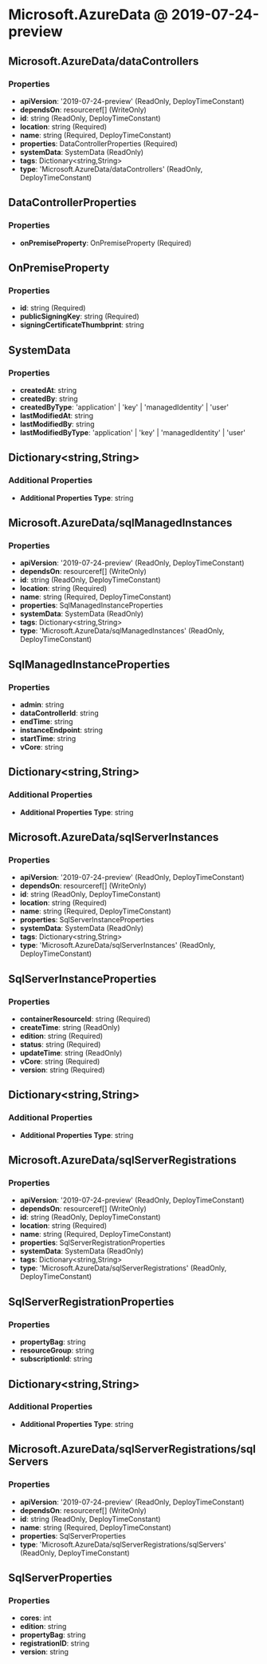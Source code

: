 # Microsoft.AzureData @ 2019-07-24-preview

## Microsoft.AzureData/dataControllers
### Properties
* **apiVersion**: '2019-07-24-preview' (ReadOnly, DeployTimeConstant)
* **dependsOn**: resourceref[] (WriteOnly)
* **id**: string (ReadOnly, DeployTimeConstant)
* **location**: string (Required)
* **name**: string (Required, DeployTimeConstant)
* **properties**: DataControllerProperties (Required)
* **systemData**: SystemData (ReadOnly)
* **tags**: Dictionary<string,String>
* **type**: 'Microsoft.AzureData/dataControllers' (ReadOnly, DeployTimeConstant)

## DataControllerProperties
### Properties
* **onPremiseProperty**: OnPremiseProperty (Required)

## OnPremiseProperty
### Properties
* **id**: string (Required)
* **publicSigningKey**: string (Required)
* **signingCertificateThumbprint**: string

## SystemData
### Properties
* **createdAt**: string
* **createdBy**: string
* **createdByType**: 'application' | 'key' | 'managedIdentity' | 'user'
* **lastModifiedAt**: string
* **lastModifiedBy**: string
* **lastModifiedByType**: 'application' | 'key' | 'managedIdentity' | 'user'

## Dictionary<string,String>
### Additional Properties
* **Additional Properties Type**: string

## Microsoft.AzureData/sqlManagedInstances
### Properties
* **apiVersion**: '2019-07-24-preview' (ReadOnly, DeployTimeConstant)
* **dependsOn**: resourceref[] (WriteOnly)
* **id**: string (ReadOnly, DeployTimeConstant)
* **location**: string (Required)
* **name**: string (Required, DeployTimeConstant)
* **properties**: SqlManagedInstanceProperties
* **systemData**: SystemData (ReadOnly)
* **tags**: Dictionary<string,String>
* **type**: 'Microsoft.AzureData/sqlManagedInstances' (ReadOnly, DeployTimeConstant)

## SqlManagedInstanceProperties
### Properties
* **admin**: string
* **dataControllerId**: string
* **endTime**: string
* **instanceEndpoint**: string
* **startTime**: string
* **vCore**: string

## Dictionary<string,String>
### Additional Properties
* **Additional Properties Type**: string

## Microsoft.AzureData/sqlServerInstances
### Properties
* **apiVersion**: '2019-07-24-preview' (ReadOnly, DeployTimeConstant)
* **dependsOn**: resourceref[] (WriteOnly)
* **id**: string (ReadOnly, DeployTimeConstant)
* **location**: string (Required)
* **name**: string (Required, DeployTimeConstant)
* **properties**: SqlServerInstanceProperties
* **systemData**: SystemData (ReadOnly)
* **tags**: Dictionary<string,String>
* **type**: 'Microsoft.AzureData/sqlServerInstances' (ReadOnly, DeployTimeConstant)

## SqlServerInstanceProperties
### Properties
* **containerResourceId**: string (Required)
* **createTime**: string (ReadOnly)
* **edition**: string (Required)
* **status**: string (Required)
* **updateTime**: string (ReadOnly)
* **vCore**: string (Required)
* **version**: string (Required)

## Dictionary<string,String>
### Additional Properties
* **Additional Properties Type**: string

## Microsoft.AzureData/sqlServerRegistrations
### Properties
* **apiVersion**: '2019-07-24-preview' (ReadOnly, DeployTimeConstant)
* **dependsOn**: resourceref[] (WriteOnly)
* **id**: string (ReadOnly, DeployTimeConstant)
* **location**: string (Required)
* **name**: string (Required, DeployTimeConstant)
* **properties**: SqlServerRegistrationProperties
* **systemData**: SystemData (ReadOnly)
* **tags**: Dictionary<string,String>
* **type**: 'Microsoft.AzureData/sqlServerRegistrations' (ReadOnly, DeployTimeConstant)

## SqlServerRegistrationProperties
### Properties
* **propertyBag**: string
* **resourceGroup**: string
* **subscriptionId**: string

## Dictionary<string,String>
### Additional Properties
* **Additional Properties Type**: string

## Microsoft.AzureData/sqlServerRegistrations/sqlServers
### Properties
* **apiVersion**: '2019-07-24-preview' (ReadOnly, DeployTimeConstant)
* **dependsOn**: resourceref[] (WriteOnly)
* **id**: string (ReadOnly, DeployTimeConstant)
* **name**: string (Required, DeployTimeConstant)
* **properties**: SqlServerProperties
* **type**: 'Microsoft.AzureData/sqlServerRegistrations/sqlServers' (ReadOnly, DeployTimeConstant)

## SqlServerProperties
### Properties
* **cores**: int
* **edition**: string
* **propertyBag**: string
* **registrationID**: string
* **version**: string

